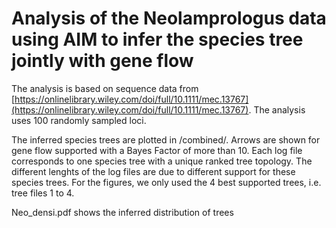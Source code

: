 # Analysis of the Neolamprologus data using AIM to infer the species tree jointly with gene flow

The analysis is based on sequence data from [https://onlinelibrary.wiley.com/doi/full/10.1111/mec.13767](https://onlinelibrary.wiley.com/doi/full/10.1111/mec.13767).  The analysis uses 100 randomly sampled loci.

The inferred species trees are plotted in /combined/. Arrows are shown for gene flow supported with a Bayes Factor of more than 10. Each log file corresponds to one species tree with a unique ranked tree topology. The different lenghts of the log files  are due to different support for these species trees. For the figures, we only used the 4 best supported trees, i.e. tree files 1 to 4.


Neo_densi.pdf shows the inferred distribution of trees
